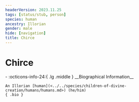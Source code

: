 ```yaml
---
headerVersion: 2023.11.25
tags: [status/stub, person]
species: human
ancestry: Illorian
gender: male
hide: [navigation]
title: Chirce
---
```

# Chirce
<div class="grid cards ext-narrow-margin ext-one-column" markdown>
- :octicons-info-24:{ .lg .middle } __Biographical Information__

    An Illorian [human](<../../species/children-of-divine-creation/humans/humans.md>) (he/him)  
    { .bio }

</div>


